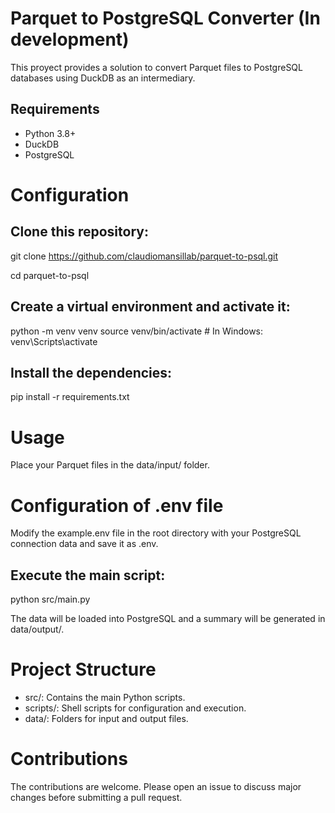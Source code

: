 # Parquet to PostgreSQL Converter (In development)

This proyect provides a solution to convert Parquet files to PostgreSQL databases using DuckDB as an intermediary.

## Requirements

- Python 3.8+
- DuckDB
- PostgreSQL

# Configuration

## Clone this repository:
git clone https://github.com/claudiomansillab/parquet-to-psql.git

cd parquet-to-psql

## Create a virtual environment and activate it:

python -m venv venv
source venv/bin/activate  # In Windows: venv\Scripts\activate

## Install the dependencies:
pip install -r requirements.txt

# Usage
Place your Parquet files in the data/input/ folder.

# Configuration of .env file
Modify the example.env file in the root directory with your PostgreSQL connection data and save it as .env.

## Execute the main script:
python src/main.py

The data will be loaded into PostgreSQL and a summary will be generated in data/output/.

# Project Structure

- src/: Contains the main Python scripts.
- scripts/: Shell scripts for configuration and execution.
- data/: Folders for input and output files.

# Contributions

The contributions are welcome. Please open an issue to discuss major changes before submitting a pull request.
